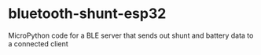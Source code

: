 # bluetooth-shunt-esp32
MicroPython code for a BLE server that sends out shunt and battery data to a connected client 
